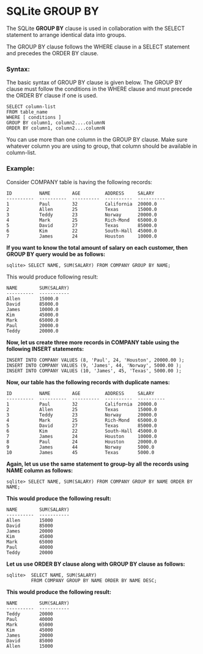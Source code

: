 **SQLite GROUP BY**
===================

The SQLite **GROUP BY** clause is used in collaboration with the SELECT
statement to arrange identical data into groups.

The GROUP BY clause follows the WHERE clause in a SELECT statement and precedes
the ORDER BY clause.

### **Syntax:**

The basic syntax of GROUP BY clause is given below. The GROUP BY clause must
follow the conditions in the WHERE clause and must precede the ORDER BY clause
if one is used.

~~~~~~~~~~~~~~~~~~~~~~~~~~~~~~~~~~~~~~~~~~~~~~~~~~~~~~~~~~~~~~~~~~~~~~~~~~~~~~~~
SELECT column-list
FROM table_name
WHERE [ conditions ]
GROUP BY column1, column2....columnN
ORDER BY column1, column2....columnN
~~~~~~~~~~~~~~~~~~~~~~~~~~~~~~~~~~~~~~~~~~~~~~~~~~~~~~~~~~~~~~~~~~~~~~~~~~~~~~~~

You can use more than one column in the GROUP BY clause. Make sure whatever
column you are using to group, that column should be available in column-list.

### **Example:**

Consider COMPANY table is having the following records:

~~~~~~~~~~~~~~~~~~~~~~~~~~~~~~~~~~~~~~~~~~~~~~~~~~~~~~~~~~~~~~~~~~~~~~~~~~~~~~~~
ID          NAME        AGE         ADDRESS     SALARY
----------  ----------  ----------  ----------  ----------
1           Paul        32          California  20000.0
2           Allen       25          Texas       15000.0
3           Teddy       23          Norway      20000.0
4           Mark        25          Rich-Mond   65000.0
5           David       27          Texas       85000.0
6           Kim         22          South-Hall  45000.0
7           James       24          Houston     10000.0
~~~~~~~~~~~~~~~~~~~~~~~~~~~~~~~~~~~~~~~~~~~~~~~~~~~~~~~~~~~~~~~~~~~~~~~~~~~~~~~~

**If you want to know the total amount of salary on each customer, then GROUP BY
query would be as follows:**

~~~~~~~~~~~~~~~~~~~~~~~~~~~~~~~~~~~~~~~~~~~~~~~~~~~~~~~~~~~~~~~~~~~~~~~~~~~~~~~~
sqlite> SELECT NAME, SUM(SALARY) FROM COMPANY GROUP BY NAME;
~~~~~~~~~~~~~~~~~~~~~~~~~~~~~~~~~~~~~~~~~~~~~~~~~~~~~~~~~~~~~~~~~~~~~~~~~~~~~~~~

This would produce following result:

~~~~~~~~~~~~~~~~~~~~~~~~~~~~~~~~~~~~~~~~~~~~~~~~~~~~~~~~~~~~~~~~~~~~~~~~~~~~~~~~
NAME        SUM(SALARY)
----------  -----------
Allen       15000.0
David       85000.0
James       10000.0
Kim         45000.0
Mark        65000.0
Paul        20000.0
Teddy       20000.0
~~~~~~~~~~~~~~~~~~~~~~~~~~~~~~~~~~~~~~~~~~~~~~~~~~~~~~~~~~~~~~~~~~~~~~~~~~~~~~~~

**Now, let us create three more records in COMPANY table using the following
INSERT statements:**

~~~~~~~~~~~~~~~~~~~~~~~~~~~~~~~~~~~~~~~~~~~~~~~~~~~~~~~~~~~~~~~~~~~~~~~~~~~~~~~~
INSERT INTO COMPANY VALUES (8, 'Paul', 24, 'Houston', 20000.00 );
INSERT INTO COMPANY VALUES (9, 'James', 44, 'Norway', 5000.00 );
INSERT INTO COMPANY VALUES (10, 'James', 45, 'Texas', 5000.00 );
~~~~~~~~~~~~~~~~~~~~~~~~~~~~~~~~~~~~~~~~~~~~~~~~~~~~~~~~~~~~~~~~~~~~~~~~~~~~~~~~

**Now, our table has the following records with duplicate names:**

~~~~~~~~~~~~~~~~~~~~~~~~~~~~~~~~~~~~~~~~~~~~~~~~~~~~~~~~~~~~~~~~~~~~~~~~~~~~~~~~
ID          NAME        AGE         ADDRESS     SALARY
----------  ----------  ----------  ----------  ----------
1           Paul        32          California  20000.0
2           Allen       25          Texas       15000.0
3           Teddy       23          Norway      20000.0
4           Mark        25          Rich-Mond   65000.0
5           David       27          Texas       85000.0
6           Kim         22          South-Hall  45000.0
7           James       24          Houston     10000.0
8           Paul        24          Houston     20000.0
9           James       44          Norway      5000.0
10          James       45          Texas       5000.0
~~~~~~~~~~~~~~~~~~~~~~~~~~~~~~~~~~~~~~~~~~~~~~~~~~~~~~~~~~~~~~~~~~~~~~~~~~~~~~~~

**Again, let us use the same statement to group-by all the records using NAME
column as follows:**

~~~~~~~~~~~~~~~~~~~~~~~~~~~~~~~~~~~~~~~~~~~~~~~~~~~~~~~~~~~~~~~~~~~~~~~~~~~~~~~~
sqlite> SELECT NAME, SUM(SALARY) FROM COMPANY GROUP BY NAME ORDER BY NAME;
~~~~~~~~~~~~~~~~~~~~~~~~~~~~~~~~~~~~~~~~~~~~~~~~~~~~~~~~~~~~~~~~~~~~~~~~~~~~~~~~

**This would produce the following result:**

~~~~~~~~~~~~~~~~~~~~~~~~~~~~~~~~~~~~~~~~~~~~~~~~~~~~~~~~~~~~~~~~~~~~~~~~~~~~~~~~
NAME        SUM(SALARY)
----------  -----------
Allen       15000
David       85000
James       20000
Kim         45000
Mark        65000
Paul        40000
Teddy       20000
~~~~~~~~~~~~~~~~~~~~~~~~~~~~~~~~~~~~~~~~~~~~~~~~~~~~~~~~~~~~~~~~~~~~~~~~~~~~~~~~

**Let us use ORDER BY clause along with GROUP BY clause as follows:**

~~~~~~~~~~~~~~~~~~~~~~~~~~~~~~~~~~~~~~~~~~~~~~~~~~~~~~~~~~~~~~~~~~~~~~~~~~~~~~~~
sqlite>  SELECT NAME, SUM(SALARY)
         FROM COMPANY GROUP BY NAME ORDER BY NAME DESC;
~~~~~~~~~~~~~~~~~~~~~~~~~~~~~~~~~~~~~~~~~~~~~~~~~~~~~~~~~~~~~~~~~~~~~~~~~~~~~~~~

**This would produce the following result:**

~~~~~~~~~~~~~~~~~~~~~~~~~~~~~~~~~~~~~~~~~~~~~~~~~~~~~~~~~~~~~~~~~~~~~~~~~~~~~~~~
NAME        SUM(SALARY)
----------  -----------
Teddy       20000
Paul        40000
Mark        65000
Kim         45000
James       20000
David       85000
Allen       15000
~~~~~~~~~~~~~~~~~~~~~~~~~~~~~~~~~~~~~~~~~~~~~~~~~~~~~~~~~~~~~~~~~~~~~~~~~~~~~~~~
